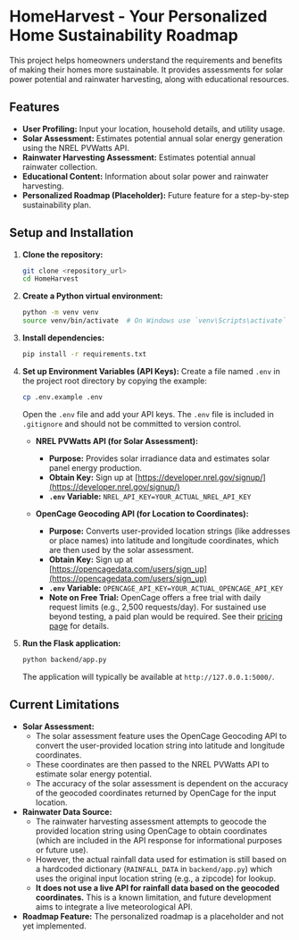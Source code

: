 # HomeHarvest - Your Personalized Home Sustainability Roadmap

This project helps homeowners understand the requirements and benefits of making their homes more sustainable. It provides assessments for solar power potential and rainwater harvesting, along with educational resources.

## Features

*   **User Profiling:** Input your location, household details, and utility usage.
*   **Solar Assessment:** Estimates potential annual solar energy generation using the NREL PVWatts API.
*   **Rainwater Harvesting Assessment:** Estimates potential annual rainwater collection.
*   **Educational Content:** Information about solar power and rainwater harvesting.
*   **Personalized Roadmap (Placeholder):** Future feature for a step-by-step sustainability plan.

## Setup and Installation

1.  **Clone the repository:**
    ```bash
    git clone <repository_url>
    cd HomeHarvest
    ```

2.  **Create a Python virtual environment:**
    ```bash
    python -m venv venv
    source venv/bin/activate  # On Windows use `venv\Scripts\activate`
    ```

3.  **Install dependencies:**
    ```bash
    pip install -r requirements.txt
    ```

4.  **Set up Environment Variables (API Keys):**
    Create a file named `.env` in the project root directory by copying the example:
    ```bash
    cp .env.example .env
    ```
    Open the `.env` file and add your API keys. The `.env` file is included in `.gitignore` and should not be committed to version control.

    *   **NREL PVWatts API (for Solar Assessment):**
        *   **Purpose:** Provides solar irradiance data and estimates solar panel energy production.
        *   **Obtain Key:** Sign up at [https://developer.nrel.gov/signup/](https://developer.nrel.gov/signup/)
        *   **`.env` Variable:** `NREL_API_KEY=YOUR_ACTUAL_NREL_API_KEY`

    *   **OpenCage Geocoding API (for Location to Coordinates):**
        *   **Purpose:** Converts user-provided location strings (like addresses or place names) into latitude and longitude coordinates, which are then used by the solar assessment.
        *   **Obtain Key:** Sign up at [https://opencagedata.com/users/sign_up](https://opencagedata.com/users/sign_up)
        *   **`.env` Variable:** `OPENCAGE_API_KEY=YOUR_ACTUAL_OPENCAGE_API_KEY`
        *   **Note on Free Trial:** OpenCage offers a free trial with daily request limits (e.g., 2,500 requests/day). For sustained use beyond testing, a paid plan would be required. See their [pricing page](https://opencagedata.com/pricing) for details.

5.  **Run the Flask application:**
    ```bash
    python backend/app.py
    ```
    The application will typically be available at `http://127.0.0.1:5000/`.

## Current Limitations

*   **Solar Assessment:**
    *   The solar assessment feature uses the OpenCage Geocoding API to convert the user-provided location string into latitude and longitude coordinates.
    *   These coordinates are then passed to the NREL PVWatts API to estimate solar energy potential.
    *   The accuracy of the solar assessment is dependent on the accuracy of the geocoded coordinates returned by OpenCage for the input location.
*   **Rainwater Data Source:**
    *   The rainwater harvesting assessment attempts to geocode the provided location string using OpenCage to obtain coordinates (which are included in the API response for informational purposes or future use).
    *   However, the actual rainfall data used for estimation is still based on a hardcoded dictionary (`RAINFALL_DATA` in `backend/app.py`) which uses the original input location string (e.g., a zipcode) for lookup.
    *   **It does not use a live API for rainfall data based on the geocoded coordinates.** This is a known limitation, and future development aims to integrate a live meteorological API.
*   **Roadmap Feature:** The personalized roadmap is a placeholder and not yet implemented.
